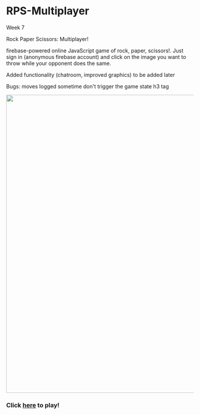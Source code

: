 # RPS-Multiplayer
Week 7

Rock Paper Scissors: Multiplayer!

firebase-powered online JavaScript game of rock, paper, scissors!. Just sign in (anonymous firebase account) and click on the image you want to throw while your opponent does the same. 

Added functionality (chatroom, improved graphics) to be added later

Bugs: moves logged sometime don't trigger the game state h3 tag

<img src="rps.multi.png" width="800">

### Click [here](https://j0hnruss0.github.io/RPS-Multiplayer/) to play! 